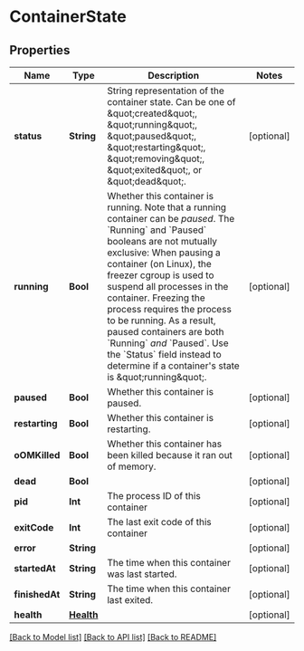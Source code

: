 # ContainerState

## Properties
Name | Type | Description | Notes
------------ | ------------- | ------------- | -------------
**status** | **String** | String representation of the container state. Can be one of \&quot;created\&quot;, \&quot;running\&quot;, \&quot;paused\&quot;, \&quot;restarting\&quot;, \&quot;removing\&quot;, \&quot;exited\&quot;, or \&quot;dead\&quot;.  | [optional] 
**running** | **Bool** | Whether this container is running.  Note that a running container can be _paused_. The &#x60;Running&#x60; and &#x60;Paused&#x60; booleans are not mutually exclusive:  When pausing a container (on Linux), the freezer cgroup is used to suspend all processes in the container. Freezing the process requires the process to be running. As a result, paused containers are both &#x60;Running&#x60; _and_ &#x60;Paused&#x60;.  Use the &#x60;Status&#x60; field instead to determine if a container&#39;s state is \&quot;running\&quot;.  | [optional] 
**paused** | **Bool** | Whether this container is paused. | [optional] 
**restarting** | **Bool** | Whether this container is restarting. | [optional] 
**oOMKilled** | **Bool** | Whether this container has been killed because it ran out of memory.  | [optional] 
**dead** | **Bool** |  | [optional] 
**pid** | **Int** | The process ID of this container | [optional] 
**exitCode** | **Int** | The last exit code of this container | [optional] 
**error** | **String** |  | [optional] 
**startedAt** | **String** | The time when this container was last started. | [optional] 
**finishedAt** | **String** | The time when this container last exited. | [optional] 
**health** | [**Health**](Health.md) |  | [optional] 

[[Back to Model list]](../README.md#documentation-for-models) [[Back to API list]](../README.md#documentation-for-api-endpoints) [[Back to README]](../README.md)


